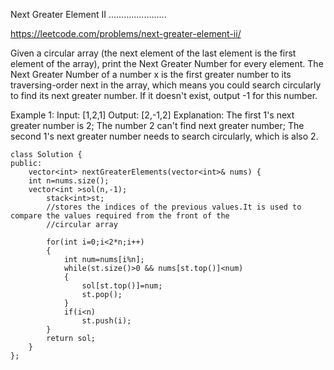  Next Greater Element II
 .......................

https://leetcode.com/problems/next-greater-element-ii/

Given a circular array (the next element of the last element is the first element of the array), print the Next Greater Number for every element. The Next Greater Number of a number x is the first greater number to its traversing-order next in the array, which means you could search circularly to find its next greater number. If it doesn't exist, output -1 for this number.

Example 1:
Input: [1,2,1]
Output: [2,-1,2]
Explanation: The first 1's next greater number is 2; 
The number 2 can't find next greater number; 
The second 1's next greater number needs to search circularly, which is also 2.



```
class Solution {
public:
    vector<int> nextGreaterElements(vector<int>& nums) {
    int n=nums.size();
    vector<int >sol(n,-1);
        stack<int>st; 
        //stores the indices of the previous values.It is used to compare the values required from the front of the
        //circular array

        for(int i=0;i<2*n;i++)
        {
            int num=nums[i%n];
            while(st.size()>0 && nums[st.top()]<num)
            {
                sol[st.top()]=num;
                st.pop();
            }
            if(i<n)
                st.push(i);
        }
        return sol;
    } 
};

```